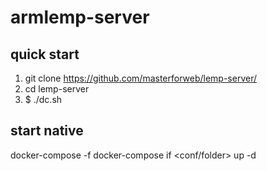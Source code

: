 # armlemp-server

## quick start
1. git clone https://github.com/masterforweb/lemp-server/
2. cd lemp-server
3. $ ./dc.sh <config folder> <command docker-compose>


## start native
docker-compose -f docker-compose if <conf/folder> up -d



